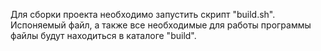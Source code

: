 Для сборки проекта необходимо запустить скрипт "build.sh". Испоняемый файл, а также все необходимые для работы программы файлы будут находиться в каталоге "build".

